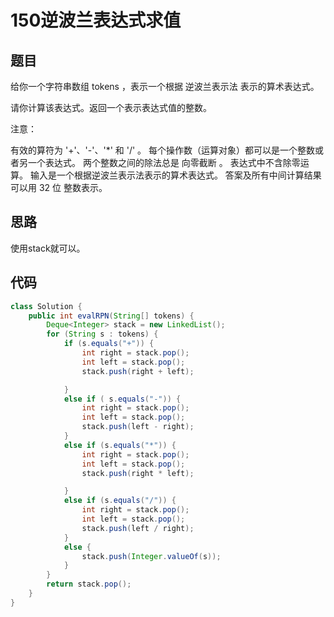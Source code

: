 150逆波兰表达式求值
===

题目
---

给你一个字符串数组 tokens ，表示一个根据 逆波兰表示法 表示的算术表达式。

请你计算该表达式。返回一个表示表达式值的整数。

注意：

有效的算符为 '+'、'-'、'*' 和 '/' 。
每个操作数（运算对象）都可以是一个整数或者另一个表达式。
两个整数之间的除法总是 向零截断 。
表达式中不含除零运算。
输入是一个根据逆波兰表示法表示的算术表达式。
答案及所有中间计算结果可以用 32 位 整数表示。

思路
---

使用stack就可以。

代码
---

``` java
class Solution {
    public int evalRPN(String[] tokens) {
        Deque<Integer> stack = new LinkedList();
        for (String s : tokens) {
            if (s.equals("+")) {
                int right = stack.pop();
                int left = stack.pop();
                stack.push(right + left);

            }
            else if ( s.equals("-")) {
                int right = stack.pop();
                int left = stack.pop();
                stack.push(left - right);
            }
            else if (s.equals("*")) {
                int right = stack.pop();
                int left = stack.pop();
                stack.push(right * left);

            }
            else if (s.equals("/")) {
                int right = stack.pop();
                int left = stack.pop();
                stack.push(left / right);
            }
            else {
                stack.push(Integer.valueOf(s));
            }       
        }
        return stack.pop();
    }
}

```
